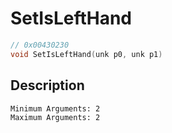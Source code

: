 # SetIsLeftHand
```c
// 0x00430230
void SetIsLeftHand(unk p0, unk p1)
```
## Description
```
Minimum Arguments: 2
Maximum Arguments: 2
```
